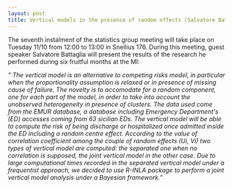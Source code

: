 ```yaml
---
layout: post
title: Vertical models in the presence of random effects (Salvatore Battaglia).
---
```


The seventh instalment of the statistics group meeting will take place on Tuesday 11/10 from 12:00 to 13:00 in Snellius 176.
During this meeting, guest speaker Salvatore Battaglia will present the results of the research he performed during six fruitful months at the MI:

<em>
" The vertical model is an alternative to competing risks model, in particular when the proportionality
assumption is relaxed or in presence of missing cause of failure. The novelty is to accomodate for a random
component, one for each part of the model, in order to take into account the unobserved heterogeneity
in presence of clusters. The data used come from the EMUR database, a database including Emergency
Department's (ED) accesses coming from 63 sicilian EDs. The vertical model will be able to compute the risk
of being discharge or hospitalized once admitted inside the ED including a random centre effect. 
According to the value of correlation coefficient among the couple of random effects (Ui, Vi) two types of 
vertical model are computed: the separated one when no correlation is supposed, the joint vertical model in 
the other case. Due to large computational times recorded in the separated vertical model under a frequentist
approach, we decided to use R-INLA package to perform a joint vertical model analysis under a 
Bayesian framework."
</em>
